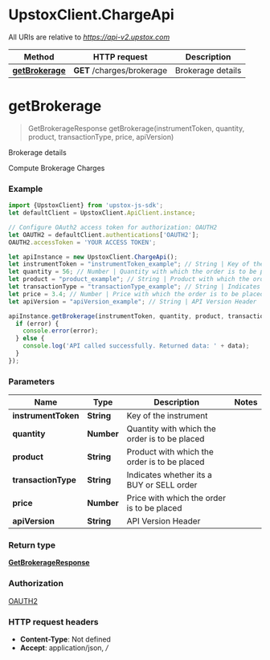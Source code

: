 # UpstoxClient.ChargeApi

All URIs are relative to *https://api-v2.upstox.com*

Method | HTTP request | Description
------------- | ------------- | -------------
[**getBrokerage**](ChargeApi.md#getBrokerage) | **GET** /charges/brokerage | Brokerage details

<a name="getBrokerage"></a>
# **getBrokerage**
> GetBrokerageResponse getBrokerage(instrumentToken, quantity, product, transactionType, price, apiVersion)

Brokerage details

Compute Brokerage Charges

### Example
```javascript
import {UpstoxClient} from 'upstox-js-sdk';
let defaultClient = UpstoxClient.ApiClient.instance;

// Configure OAuth2 access token for authorization: OAUTH2
let OAUTH2 = defaultClient.authentications['OAUTH2'];
OAUTH2.accessToken = 'YOUR ACCESS TOKEN';

let apiInstance = new UpstoxClient.ChargeApi();
let instrumentToken = "instrumentToken_example"; // String | Key of the instrument
let quantity = 56; // Number | Quantity with which the order is to be placed
let product = "product_example"; // String | Product with which the order is to be placed
let transactionType = "transactionType_example"; // String | Indicates whether its a BUY or SELL order
let price = 3.4; // Number | Price with which the order is to be placed
let apiVersion = "apiVersion_example"; // String | API Version Header

apiInstance.getBrokerage(instrumentToken, quantity, product, transactionType, price, apiVersion, (error, data, response) => {
  if (error) {
    console.error(error);
  } else {
    console.log('API called successfully. Returned data: ' + data);
  }
});
```

### Parameters

Name | Type | Description  | Notes
------------- | ------------- | ------------- | -------------
 **instrumentToken** | **String**| Key of the instrument | 
 **quantity** | **Number**| Quantity with which the order is to be placed | 
 **product** | **String**| Product with which the order is to be placed | 
 **transactionType** | **String**| Indicates whether its a BUY or SELL order | 
 **price** | **Number**| Price with which the order is to be placed | 
 **apiVersion** | **String**| API Version Header | 

### Return type

[**GetBrokerageResponse**](GetBrokerageResponse.md)

### Authorization

[OAUTH2](../README.md#OAUTH2)

### HTTP request headers

 - **Content-Type**: Not defined
 - **Accept**: application/json, */*

